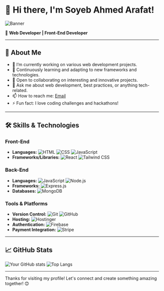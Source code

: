# 👋 Hi there, I'm Soyeb Ahmed Arafat!

![Banner](https://i.ibb.co/LPV98pq/arafat-github.png)

🌟 **Web Developer | Front-End Developer**

---

## 🚀 About Me

- 🔭 I’m currently working on various web development projects.
- 🌱 Continuously learning and adapting to new frameworks and technologies.
- 👯 Open to collaborating on interesting and innovative projects.
- 💬 Ask me about web development, best practices, or anything tech-related.
- 📫 How to reach me: [Email](mailto:soyebarafat0122@yahoo.com)
- ⚡ Fun fact: I love coding challenges and hackathons!

---

## 🛠 Skills & Technologies

### Front-End
- **Languages:** 
  ![HTML](https://img.shields.io/badge/HTML-E34F26?style=for-the-badge&logo=html5&logoColor=white)
  ![CSS](https://img.shields.io/badge/CSS-1572B6?style=for-the-badge&logo=css3&logoColor=white)
  ![JavaScript](https://img.shields.io/badge/JavaScript-F7DF1E?style=for-the-badge&logo=javascript&logoColor=black)
- **Frameworks/Libraries:** 
  ![React](https://img.shields.io/badge/React-61DAFB?style=for-the-badge&logo=react&logoColor=black)
  ![Tailwind CSS](https://img.shields.io/badge/Tailwind_CSS-38B2AC?style=for-the-badge&logo=tailwind-css&logoColor=white)

### Back-End
- **Languages:** 
  ![JavaScript](https://img.shields.io/badge/JavaScript-F7DF1E?style=for-the-badge&logo=javascript&logoColor=black)
  ![Node.js](https://img.shields.io/badge/Node.js-339933?style=for-the-badge&logo=nodedotjs&logoColor=white)
- **Frameworks:** 
  ![Express.js](https://img.shields.io/badge/Express.js-000000?style=for-the-badge&logo=express&logoColor=white)
- **Databases:** 
  ![MongoDB](https://img.shields.io/badge/MongoDB-47A248?style=for-the-badge&logo=mongodb&logoColor=white)

### Tools & Platforms
- **Version Control:** 
  ![Git](https://img.shields.io/badge/Git-F05032?style=for-the-badge&logo=git&logoColor=white)
  ![GitHub](https://img.shields.io/badge/GitHub-181717?style=for-the-badge&logo=github&logoColor=white)
- **Hosting:** 
  ![Hostinger](https://img.shields.io/badge/Hostinger-FF0000?style=for-the-badge&logo=hostinger&logoColor=white)
- **Authentication:** 
  ![Firebase](https://img.shields.io/badge/Firebase-FFCA28?style=for-the-badge&logo=firebase&logoColor=black)
- **Payment Integration:** 
  ![Stripe](https://img.shields.io/badge/Stripe-008CDD?style=for-the-badge&logo=stripe&logoColor=white)

---

## 📈 GitHub Stats

![Your GitHub stats](https://github-readme-stats.vercel.app/api?username=Arafat0122&show_icons=true&theme=radical)
![Top Langs](https://github-readme-stats.vercel.app/api/top-langs/?username=Arafat0122&layout=compact&theme=radical)

---

Thanks for visiting my profile! Let's connect and create something amazing together! 😊
